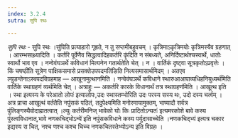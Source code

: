 ```yaml
---
index: 3.2.4
sutra: सुपि स्थः

---
```

_सुपि स्थः_ - सुपि स्थः ।सु॑पिति प्रत्याहारो गृह्रते, न तु सप्तमीबहुवचम् । कृत्रिमाऽकृत्रिमयोः कृत्रिमस्यैव ग्रहणात् । आरम्भसाथ्र्यादिति । कर्तरि पूर्वेणैव सिद्धत्वादिहकर्तरि कृ॑दिति न संबध्यते, अनिर्दिष्टार्थश्चस्वार्थे, धातोः स्वार्थो भाव एव । नन्वेवंघञर्थे कविधान॑ मित्यनेन गतार्थतेति चेत् । न । वार्तिकं दृष्ट्वा सूत्रकृतोऽप्रवृत्तेः । किं चषष्ठी॑ति सूत्रेण पाक्षिकसमासे प्रसक्तेउपपदमति॑ङिति नित्यसमासार्थमिदम् । अतएव ल्युडन्तेनाऽस्वपदविग्रहमाह —  आखूनामुत्थानमिति । नन्वेवंघञर्थे कविधाने स्थारुआआपाव्यधिहनियुध्यर्थ॑मिति वार्तिके स्थाग्रहणं व्यर्थमिति चेत् । अत्राहुः — अकर्तरि कारके विधानार्थं तत्र स्थाग्रहण॑मिति । आखूत्थ इति । स्था इत्यस्य के परेआतो लोपः॑ इत्यालोपः,उदः स्थास्तम्भो॑रिति उदः परस्य सस्य थः, उदो दस्य चर्त्वम् । अत्र प्राचा आखूत्थं वर्ततैति नपुंसकं पठितं, तदुपेक्ष्यमिति मनोरमायामुक्तम्, भाष्यादौ सर्वत्र पुंलिङ्गस्यैवोदाह्मतत्वात् ।ल्युः कर्तरीमनिज् भावेको घोः किः प्रादितोऽन्यतः॑ इत्यमरकोशे बावे कस्य पुंस्त्वविधानात्,भावे नणकचिद्भोऽन्ये॑ इति नपुंसकविधाने कस्य पर्युदासाच्चेति ।नणकचिद्भ्य॑ इत्यत्र चकार इद्यस्य स चित्, नश्च णश्च कश्च चिच्च नणकचितस्तेभ्योऽन्य इति विग्रहः ।
